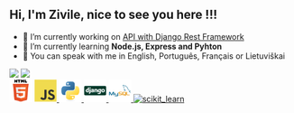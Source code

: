 <h2 align="left">Hi, I'm Zivile, nice to see you here !!! </h2>

- 🔭 I’m currently working on [API with Django Rest Framework](https://github.com/Codivas/hermes)
- 🌱 I’m currently learning **Node.js, Express and Pyhton**
- 📢 You can speak with me in English, Português, Français or Lietuviškai
<div>
<img height="180em" src="https://github-readme-stats.vercel.app/api/top-langs?username=zivilevs&show_icons=true&locale=en&layout=compact&theme=vue" />
<img height="180em" src="https://github-readme-stats.vercel.app/api?username=zivilevs&show_icons=false&locale=en&theme=vue" />
</div>
<div>
<a href="https://www.w3.org/html/" target="_blank"> <img src="https://raw.githubusercontent.com/devicons/devicon/master/icons/html5/html5-original-wordmark.svg" alt="html5" width="40" height="40"/></a> 
<a href="https://developer.mozilla.org/en-US/docs/Web/JavaScript" target="_blank"> <img src="https://raw.githubusercontent.com/devicons/devicon/master/icons/javascript/javascript-original.svg" alt="javascript" width="40" height="40"/> </a>
<a href="https://www.python.org" target="_blank"> <img src="https://raw.githubusercontent.com/devicons/devicon/master/icons/python/python-original.svg" alt="python" width="40" height="40"/> </a>
<a href="https://www.djangoproject.com/" target="_blank"> <img src="https://raw.githubusercontent.com/devicons/devicon/master/icons/django/django-original.svg" alt="django" width="40" height="40"/> </a>
<a href="https://www.mysql.com/" target="_blank"> <img src="https://raw.githubusercontent.com/devicons/devicon/master/icons/mysql/mysql-original-wordmark.svg" alt="mysql" width="40" height="40"/> </a> 
<a href="https://scikit-learn.org/" target="_blank"> <img src="https://upload.wikimedia.org/wikipedia/commons/0/05/Scikit_learn_logo_small.svg" alt="scikit_learn" width="40" height="40"/> </a>
</div>
